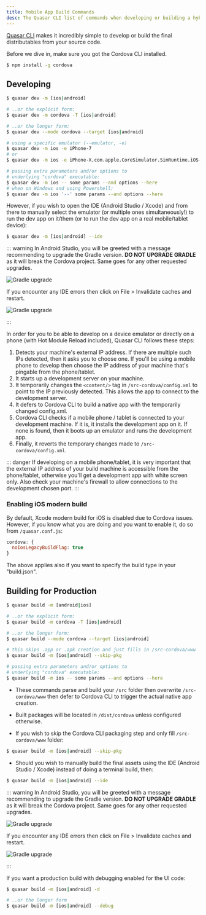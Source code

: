 ```yaml
---
title: Mobile App Build Commands
desc: The Quasar CLI list of commands when developing or building a hybrid mobile app with Cordova.
---
```

[Quasar CLI](/quasar-cli/installation) makes it incredibly simple to develop or build the final distributables from your source code.

Before we dive in, make sure you got the Cordova CLI installed.

```bash
$ npm install -g cordova
```

## Developing
```bash
$ quasar dev -m [ios|android]

# ..or the explicit form:
$ quasar dev -m cordova -T [ios|android]

# ..or the longer form:
$ quasar dev --mode cordova --target [ios|android]

# using a specific emulator (--emulator, -e)
$ quasar dev -m ios -e iPhone-7
# or
$ quasar dev -m ios -e iPhone-X,com.apple.CoreSimulator.SimRuntime.iOS-12-2

# passing extra parameters and/or options to
# underlying "cordova" executable:
$ quasar dev -m ios -- some params --and options --here
# when on Windows and using Powershell:
$ quasar dev -m ios '--' some params --and options --here
```

However, if you wish to open the IDE (Android Studio / Xcode) and from there to manually select the emulator (or multiple ones simultaneously!) to run the dev app on it/them (or to run the dev app on a real mobile/tablet device):

```bash
$ quasar dev -m [ios|android] --ide
```

::: warning
In Android Studio, you will be greeted with a message recommending to upgrade the Gradle version. **DO NOT UPGRADE GRADLE** as it will break the Cordova project. Same goes for any other requested upgrades.

<img src="https://cdn.quasar.dev/img/gradle-upgrade-notice.png" alt="Gradle upgrade" class="q-my-md fit rounded-borders" style="max-width: 350px">

If you encounter any IDE errors then click on File > Invalidate caches and restart.

<img src="https://cdn.quasar.dev/img/gradle-invalidate-cache.png" alt="Gradle upgrade" class="q-mt-md fit rounded-borders" style="max-width: 350px">

:::

In order for you to be able to develop on a device emulator or directly on a phone (with Hot Module Reload included), Quasar CLI follows these steps:
1. Detects your machine's external IP address. If there are multiple such IPs detected, then it asks you to choose one. If you'll be using a mobile phone to develop then choose the IP address of your machine that's pingable from the phone/tablet.
2. It starts up a development server on your machine.
3. It temporarily changes the `<content/>` tag in `/src-cordova/config.xml` to point to the IP previously detected. This allows the app to connect to the development server.
3. It defers to Cordova CLI to build a native app with the temporarily changed config.xml.
4. Cordova CLI checks if a mobile phone / tablet is connected to your development machine. If it is, it installs the development app on it. If none is found, then it boots up an emulator and runs the development app.
5. Finally, it reverts the temporary changes made to `/src-cordova/config.xml`.

::: danger
If developing on a mobile phone/tablet, it is very important that the external IP address of your build machine is accessible from the phone/tablet, otherwise you'll get a development app with white screen only. Also check your machine's firewall to allow connections to the development chosen port.
:::

### Enabling iOS modern build

By default, Xcode modern build for iOS is disabled due to Cordova issues. However, if you know what you are doing and you want to enable it, do so from `/quasar.conf.js`:

```js
cordova: {
  noIosLegacyBuildFlag: true
}
```

The above applies also if you want to specify the build type in your "build.json".

## Building for Production
```bash
$ quasar build -m [android|ios]

# ..or the explicit form:
$ quasar build -m cordova -T [ios|android]

# ..or the longer form:
$ quasar build --mode cordova --target [ios|android]

# this skips .app or .apk creation and just fills in /src-cordova/www
$ quasar build -m [ios|android] --skip-pkg

# passing extra parameters and/or options to
# underlying "cordova" executable:
$ quasar build -m ios -- some params --and options --here
```

* These commands parse and build your `/src` folder then overwrite `/src-cordova/www` then defer to Cordova CLI to trigger the actual native app creation.

* Built packages will be located in `/dist/cordova` unless configured otherwise.

* If you wish to skip the Cordova CLI packaging step and only fill `/src-cordova/www` folder:

```bash
$ quasar build -m [ios|android] --skip-pkg
```

* Should you wish to manually build the final assets using the IDE (Android Studio / Xcode) instead of doing a terminal build, then:

```bash
$ quasar build -m [ios|android] --ide
```

::: warning
In Android Studio, you will be greeted with a message recommending to upgrade the Gradle version. **DO NOT UPGRADE GRADLE** as it will break the Cordova project. Same goes for any other requested upgrades.

<img src="https://cdn.quasar.dev/img/gradle-upgrade-notice.png" alt="Gradle upgrade" class="q-my-md fit rounded-borders" style="max-width: 350px">

If you encounter any IDE errors then click on File > Invalidate caches and restart.

<img src="https://cdn.quasar.dev/img/gradle-invalidate-cache.png" alt="Gradle upgrade" class="q-mt-md fit rounded-borders" style="max-width: 350px">

:::

If you want a production build with debugging enabled for the UI code:

```bash
$ quasar build -m [ios|android] -d

# ..or the longer form
$ quasar build -m [ios|android] --debug
```
